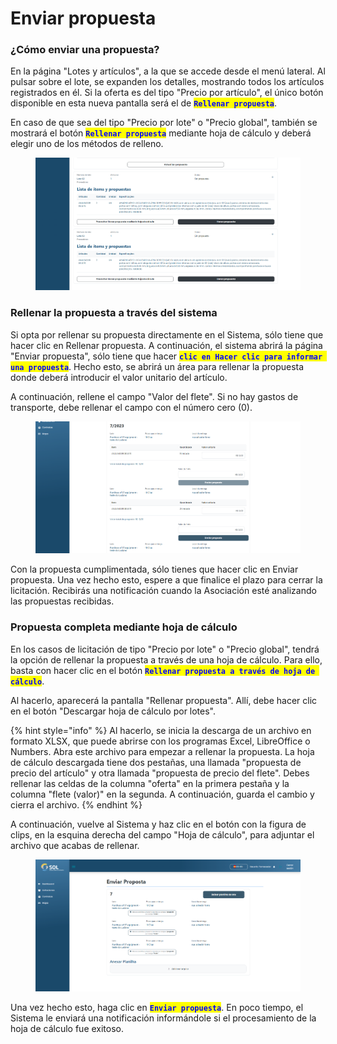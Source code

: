 # Enviar propuesta

### ¿Cómo enviar una propuesta?

En la página "Lotes y artículos", a la que se accede desde el menú lateral. Al pulsar sobre el lote, se expanden los detalles, mostrando todos los artículos registrados en él. Si la oferta es del tipo "Precio por artículo", el único botón disponible en esta nueva pantalla será el de <mark style="color:blue;">**`Rellenar propuesta`**</mark>.

En caso de que sea del tipo "Precio por lote" o "Precio global", también se mostrará el botón <mark style="color:blue;">**`Rellenar propuesta`**</mark> mediante hoja de cálculo y deberá elegir uno de los métodos de relleno.

<figure><img src="../../../.gitbook/assets/licit-prop1.png" alt=""><figcaption></figcaption></figure>

### Rellenar la propuesta a través del sistema

Si opta por rellenar su propuesta directamente en el Sistema, sólo tiene que hacer clic en Rellenar propuesta. A continuación, el sistema abrirá la página "Enviar propuesta", sólo tiene que hacer <mark style="color:blue;">**`clic en Hacer clic para informar una propuesta`**</mark>. Hecho esto, se abrirá un área para rellenar la propuesta donde deberá introducir el valor unitario del artículo.

A continuación, rellene el campo "Valor del flete". Si no hay gastos de transporte, debe rellenar el campo con el número cero (0).

<figure><img src="../../../.gitbook/assets/licit-prop2.png" alt=""><figcaption></figcaption></figure>

Con la propuesta cumplimentada, sólo tienes que hacer clic en Enviar propuesta. Una vez hecho esto, espere a que finalice el plazo para cerrar la licitación. Recibirás una notificación cuando la Asociación esté analizando las propuestas recibidas.

### Propuesta completa mediante hoja de cálculo

En los casos de licitación de tipo "Precio por lote" o "Precio global", tendrá la opción de rellenar la propuesta a través de una hoja de cálculo. Para ello, basta con hacer clic en el botón <mark style="color:blue;">**`Rellenar propuesta a través de hoja de cálculo`**</mark>.

Al hacerlo, aparecerá la pantalla "Rellenar propuesta". Allí, debe hacer clic en el botón "Descargar hoja de cálculo por lotes".

{% hint style="info" %}
Al hacerlo, se inicia la descarga de un archivo en formato XLSX, que puede abrirse con los programas Excel, LibreOffice o Numbers. Abra este archivo para empezar a rellenar la propuesta. La hoja de cálculo descargada tiene dos pestañas, una llamada "propuesta de precio del artículo" y otra llamada "propuesta de precio del flete". Debes rellenar las celdas de la columna "oferta" en la primera pestaña y la columna "flete (valor)" en la segunda. A continuación, guarda el cambio y cierra el archivo.
{% endhint %}

A continuación, vuelve al Sistema y haz clic en el botón con la figura de clips, en la esquina derecha del campo "Hoja de cálculo", para adjuntar el archivo que acabas de rellenar.

<figure><img src="../../../.gitbook/assets/licit-prop3.png" alt=""><figcaption></figcaption></figure>

Una vez hecho esto, haga clic en <mark style="color:blue;">**`Enviar propuesta`**</mark>. En poco tiempo, el Sistema le enviará una notificación informándole si el procesamiento de la hoja de cálculo fue exitoso.
